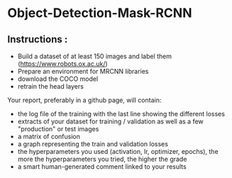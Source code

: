 # Object-Detection-Mask-RCNN

## Instructions : 
- Build a dataset of at least 150 images and label them (https://www.robots.ox.ac.uk/)
- Prepare an environment for MRCNN libraries
- download the COCO model
- retrain the head layers

Your report, preferably in a github page, will contain:
- the log file of the training with the last line showing the different losses
- extracts of your dataset for training / validation as well as a few "production" or test images
- a matrix of confusion
- a graph representing the train and validation losses
- the hyperparameters you used (activation, lr, optimizer, epochs),  the more the hyperparameters you tried, the higher the grade
- a smart human-generated comment linked to your results
